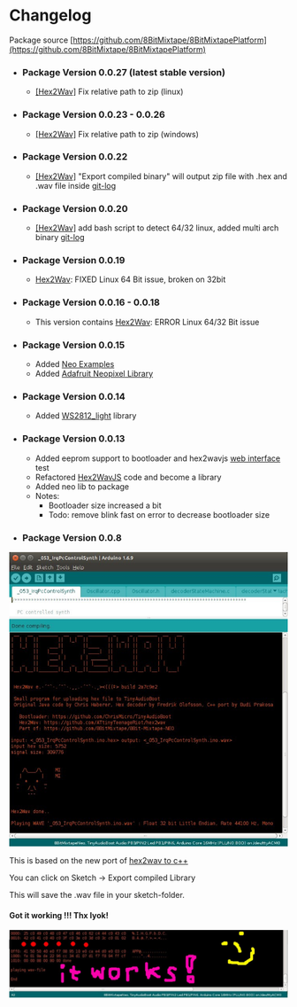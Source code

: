 # Changelog

Package source [https://github.com/8BitMixtape/8BitMixtapePlatform](https://github.com/8BitMixtape/8BitMixtapePlatform)

* ### Package Version 0.0.27 \(latest stable version\)

  * [\[Hex2Wav\]](#) Fix relative path to zip \(linux\)
* ### Package Version 0.0.23 - 0.0.26

  * [\[Hex2Wav\]](#) Fix relative path to zip \(windows\)
* ### Package Version 0.0.22

  * [\[Hex2Wav\]](#) "Export compiled binary" will output zip file with .hex and .wav file inside  [git-log](https://github.com/8BitMixtape/8BitMixtapePlatform/commit/b3feb50bc3885b529ee44ab408b70f5c7483f836)
* ### Package Version 0.0.20

  * [\[Hex2Wav\]](4_4.1-Hex2Wav.md) add bash script to detect 64/32 linux, added multi arch binary [git-log](https://github.com/8BitMixtape/8BitMixtapePlatform/commit/67b5af00e365b92ddb570b836770fde5092b3e24)
* ### Package Version 0.0.19

  * [Hex2Wav](4_4.1-Hex2Wav.md): FIXED Linux 64 Bit issue, broken on 32bit
* ### Package Version 0.0.16 - 0.0.18

  * This version contains [Hex2Wav](4_4.1-Hex2Wav.md): ERROR Linux 64/32 Bit issue
* ### Package Version 0.0.15

  * Added [Neo Examples](https://github.com/8BitMixtape/NeoCodeExamples) 
  * Added [Adafruit Neopixel Library](https://github.com/adafruit/Adafruit_NeoPixel)
* ### Package Version 0.0.14

  * Added [WS2812\_light](https://github.com/cpldcpu/light_ws2812) library 
* ### Package Version 0.0.13

  * Added eeprom support to bootloader and hex2wavjs [web interface](https://attinyteenageriot.github.io/hex2wavjs/eeprom.html) test 
  * Refactored [Hex2WavJS](https://github.com/AttinyTeenageRiot/hex2wavjs) code and become a library
  * Added neo lib to package
  * Notes: 
    * Bootloader size increased a bit
    * Todo: remove blink fast on error to decrease bootloader size
* ### Package Version 0.0.8

![](images/photos/hex2wav_IDE_integrated_ascii.jpg)

This is based on the new port of [hex2wav to c++](4_4-Hex2Wav)

You can click on Sketch -&gt; Export compiled Library

This will save the .wav file in your sketch-folder.

#### Got it working !!! Thx Iyok!

![](images/instructions/hex2wav_IDE_integration_working_sn.jpg)

